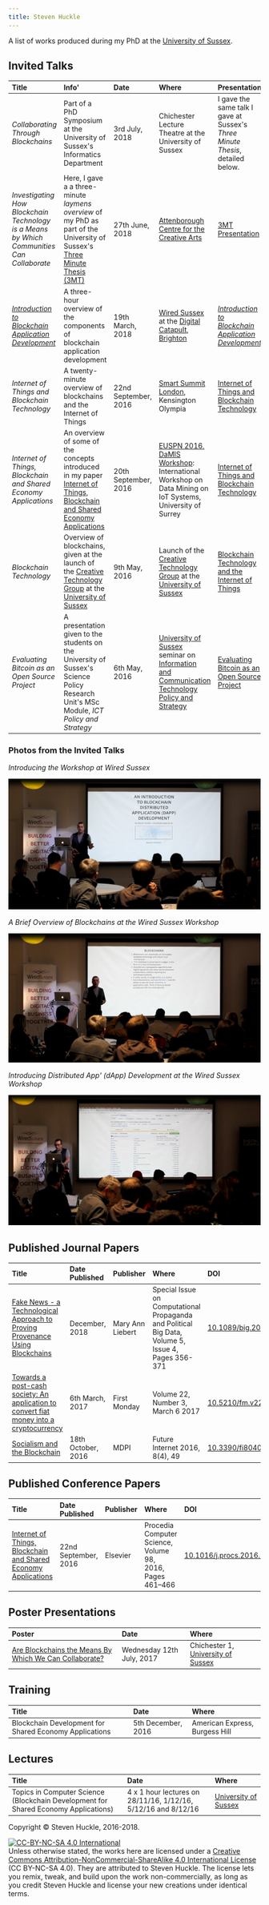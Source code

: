 ```yaml
---
title: Steven Huckle
---
```


A list of works produced during my PhD at the [University of Sussex](http://www.sussex.ac.uk/).

## Invited Talks

| Title | Info' | Date | Where | Presentation |
|:------|:------|:-----|:------|:-------------|
| _Collaborating Through Blockchains_ | Part of a PhD Symposium at the University of Sussex's Informatics Department | 3rd July, 2018 | Chichester Lecture Theatre at the University of Sussex | I gave the same talk I gave at Sussex's _Three Minute Thesis_, detailed below. |
| _Investigating How Blockchain Technology is a Means by Which Communities Can Collaborate_ | Here, I gave a a three-minute _laymens overview_ of my PhD as part of the University of Sussex's [Three Minute Thesis (3MT)](http://www.sussex.ac.uk/internal/doctoralschool/researcherdev/threeminthesis) | 27th June, 2018 | [Attenborough Centre for the Creative Arts](https://www.attenboroughcentre.com/) | [3MT Presentation](https://glowkeeper.github.io/3MT-of-Steve-Huckle/) |
| _[Introduction to Blockchain Application Development](https://www.eventbrite.co.uk/e/intro-to-blockchain-application-development-for-beginners-tickets-42564510597#)_ | A three-hour overview of the components of blockchain application development | 19th March, 2018 | [Wired Sussex](https://www.wiredsussex.com/) at the [Digital Catapult, Brighton](https://www.digitalcatapultcentre.org.uk/local-centre/brighton/) | _[Introduction to Blockchain Application Development](https://github.com/glowkeeper/dApp-Development)_ |
| _Internet of Things and Blockchain Technology_ | A twenty-minute overview of blockchains and the Internet of Things | 22nd September, 2016 | [Smart Summit London](http://www.iotsmartsummitlondon.com/ "Smart Summit London"), Kensington Olympia | [Internet of Things and Blockchain Technology](https://github.com/glowkeeper/DaMIS-Presentation) |
| _Internet of Things, Blockchain and Shared Economy Applications_ | An overview of some of the concepts introduced in my paper [Internet of Things, Blockchain and Shared Economy Applications](http://dx.doi.org/10.1016/j.procs.2016.09.074 "Internet of Things, Blockchain and Shared Economy Applications") | 20th September, 2016 | [EUSPN 2016, DaMIS Workshop](http://143.225.211.50/damis/ "DaMIS"): International Workshop on Data Mining on IoT Systems, University of Surrey | [Internet of Things and Blockchain Technology](https://github.com/glowkeeper/DaMIS-Presentation) |
| _Blockchain Technology_ | Overview of blockchains, given at the launch of the [Creative Technology Group](http://www.sussex.ac.uk/creativetechnology/) at the [University of Sussex](http://www.sussex.ac.uk/) | 9th May, 2016 | Launch of the [Creative Technology Group](http://www.sussex.ac.uk/creativetechnology/) at the [University of Sussex](http://www.sussex.ac.uk/) | [Blockchain Technology and the Internet of Things](https://github.com/glowkeeper/Creative-Technology-Group-Blockchain-Presentation) |
| _Evaluating Bitcoin as an Open Source Project_ | A presentation given to the students on the University of Sussex's Science Policy Research Unit's MSc Module, _ICT Policy and Strategy_ | 6th May, 2016 | [University of Sussex](http://www.sussex.ac.uk/) seminar on [Information and Communication Technology Policy and Strategy](http://www.sussex.ac.uk/bmec/internal/departments/spru/pgcourses/2016/L1520T/62854) | [Evaluating Bitcoin as an Open Source Project](https://github.com/glowkeeper/Bitcoin-Presentation) |

### Photos from the Invited Talks

_Introducing the Workshop at Wired Sussex_

![](images/dCBrighton190318.png)

_A Brief Overview of Blockchains at the Wired Sussex Workshop_

![](images/dCBrighton190318_2.png)

_Introducing Distributed App' (dApp) Development at the Wired Sussex Workshop_

![](images/dCBrighton190318_3.png)

## Published Journal Papers

| Title | Date Published | Publisher | Where | DOI |
|:------|:---------------|:----------|:------|:----|
| [Fake News - a Technological Approach to Proving Provenance Using Blockchains](https://doi.org/10.1089/big.2017.0071)   | December, 2018 | Mary Ann Liebert | Special Issue on Computational Propaganda and Political Big Data, Volume 5, Issue 4, Pages 356-371 | [10.1089/big.2017.0071](https://doi.org/10.1089/big.2017.0071) |
| [Towards a post-cash society: An application to convert fiat money into a cryptocurrency](http://firstmonday.org/ojs/index.php/fm/article/view/7410/6003 "Towards a post-cash society") |  6th March, 2017 | First Monday | Volume 22, Number 3, March 6 2017 | [10.5210/fm.v22i3.7410]( http://dx.doi.org/10.5210/fm.v22i3.7410 "10.5210/fm.v22i3.7410") |
| [Socialism and the Blockchain]( http://www.mdpi.com/1999-5903/8/4/49 "Socialism and the Blockchain") | 18th October, 2016 | MDPI | Future Internet 2016, 8(4), 49 | [10.3390/fi8040049](http://dx.doi.org/10.3390/fi8040049 "10.3390/fi8040049") |

## Published Conference Papers

| Title | Date Published | Publisher | Where | DOI |
|:------|:---------------|:----------|:------|:----|
| [Internet of Things, Blockchain and Shared Economy Applications](http://dx.doi.org/10.1016/j.procs.2016.09.074 "Internet of Things, Blockchain and Shared Economy Applications") | 22nd September, 2016 | Elsevier | Procedia Computer Science, Volume 98, 2016, Pages 461–466 | [10.1016/j.procs.2016.09.074]( http://dx.doi.org/10.1016/j.procs.2016.09.074 "10.1016/j.procs.2016.09.074") |

## Poster Presentations

| Poster | Date | Where |
|:-------|:-----|:------|
| [Are Blockchains the Means By Which We Can Collaborate?](/docs/poster120717.pdf) | Wednesday 12th July, 2017  | Chichester 1, [University of Sussex](http://www.sussex.ac.uk/) |

## Training

| Title | Date | Where |
|:------|:-----|:------|
| Blockchain Development for Shared Economy Applications | 5th December, 2016 | American Express, Burgess Hill |

## Lectures

| Title | Date | Where |
|:------|:-----|:------|
| Topics in Computer Science (Blockchain Development for Shared Economy Applications) | 4 x 1 hour lectures on 28/11/16, 1/12/16, 5/12/16 and 8/12/16 | [University of Sussex](http://www.sussex.ac.uk/) |

Copyright © Steven Huckle, 2016-2018.

<a rel="license" href="http://creativecommons.org/licenses/by-nc-sa/4.0/"><img alt="CC-BY-NC-SA 4.0 International" style="border-width:0" src="https://i.creativecommons.org/l/by-nc-sa/4.0/88x31.png" /></a><br />
Unless otherwise stated, the works here are licensed under a [Creative Commons Attribution-NonCommercial-ShareAlike 4.0 International License](https://creativecommons.org/licenses/by-nc-sa/4.0/) (CC BY-NC-SA 4.0). They are attributed to Steven Huckle. The license lets you remix, tweak, and build upon the work non-commercially, as long as you credit Steven Huckle and license your new creations under identical terms.
